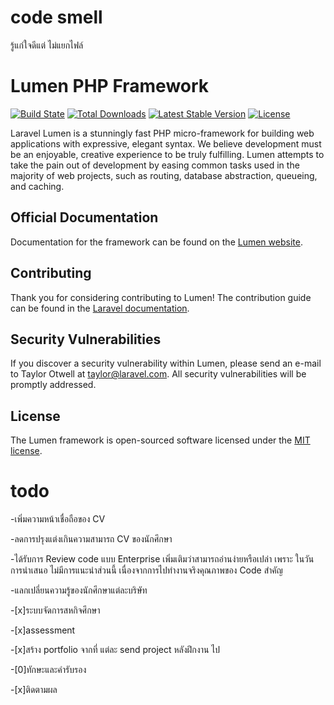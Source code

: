 # code smell

รู้แก่ใจดีแต่ ไม่แยกไฟล์

# Lumen PHP Framework

[![Build State](https://travis-ci.org/laravel/lumen-framework.svg)](https://travis-ci.org/laravel/lumen-framework)
[![Total Downloads](https://poser.pugx.org/laravel/lumen-framework/d/total.svg)](https://packagist.org/packages/laravel/lumen-framework)
[![Latest Stable Version](https://poser.pugx.org/laravel/lumen-framework/v/stable.svg)](https://packagist.org/packages/laravel/lumen-framework)
[![License](https://poser.pugx.org/laravel/lumen-framework/license.svg)](https://packagist.org/packages/laravel/lumen-framework)

Laravel Lumen is a stunningly fast PHP micro-framework for building web applications with expressive, elegant syntax. We believe development must be an enjoyable, creative experience to be truly fulfilling. Lumen attempts to take the pain out of development by easing common tasks used in the majority of web projects, such as routing, database abstraction, queueing, and caching.

## Official Documentation

Documentation for the framework can be found on the [Lumen website](https://lumen.laravel.com/docs).

## Contributing

Thank you for considering contributing to Lumen! The contribution guide can be found in the [Laravel documentation](https://laravel.com/docs/contributions).

## Security Vulnerabilities

If you discover a security vulnerability within Lumen, please send an e-mail to Taylor Otwell at taylor@laravel.com. All security vulnerabilities will be promptly addressed.

## License

The Lumen framework is open-sourced software licensed under the [MIT license](https://opensource.org/licenses/MIT).

# todo

-เพิ่มความหน้าเชื่อถือของ CV

-ลดการปรุงแต่งเกินความสามารถ CV ของนักศึกษา

-ได้รับการ Review code แบบ Enterprise เพิ่มเติมว่าสามารถอ่านง่ายหรือเปล่า เพราะ ในวันการนำเสนอ
ไม่มีการแนะนำส่วนนี้ เนื่องจากการไปทำงานจริงคุณภาพของ Code สำคัญ

-แลกเปลี่ยนความรู้ของนักศึกษาแต่ละบริษัท

-[x]ระบบจัดการสหกิจศึกษา

-[x]assessment

-[x]สร้าง portfolio จากที่ แต่ละ send project หลังฝึกงาน ไป

-[0]ทักษะและคำรับรอง

-[x]ติดตามผล
